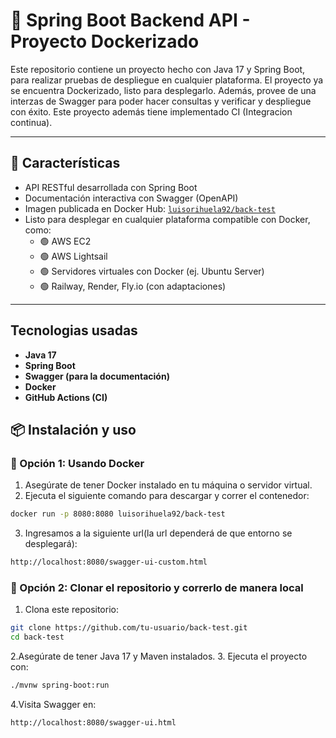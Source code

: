 # 🐳 Spring Boot Backend API - Proyecto Dockerizado
Este repositorio contiene un proyecto hecho con Java 17 y Spring Boot, para realizar pruebas de despliegue en cualquier plataforma. El proyecto ya se encuentra Dockerizado, listo para desplegarlo.
Además, provee de una interzas de Swagger para poder hacer consultas y verificar y despliegue con éxito.
Este proyecto además tiene implementado CI (Integracion continua).

---

## 🚀 Características

- API RESTful desarrollada con Spring Boot
- Documentación interactiva con Swagger (OpenAPI)
- Imagen publicada en Docker Hub: [`luisorihuela92/back-test`](https://hub.docker.com/r/luisorihuela92/back-test)
- Listo para desplegar en cualquier plataforma compatible con Docker, como:
  - 🟢 AWS EC2
  - 🟢 AWS Lightsail
  - 🟢 Servidores virtuales con Docker (ej. Ubuntu Server)
  - 🟢 Railway, Render, Fly.io (con adaptaciones)

---

## Tecnologias usadas
- **Java 17**
- **Spring Boot**
- **Swagger (para la documentación)**
- **Docker**
- **GitHub Actions (CI)**

## 📦 Instalación y uso

### 🔹 Opción 1: Usando Docker

1. Asegúrate de tener Docker instalado en tu máquina o servidor virtual.
2. Ejecuta el siguiente comando para descargar y correr el contenedor:

```bash
docker run -p 8080:8080 luisorihuela92/back-test
```
3. Ingresamos a la siguiente url(la url dependerá de que entorno se desplegará):
   
```bash
http://localhost:8080/swagger-ui-custom.html
```

### 🔹 Opción 2: Clonar el repositorio y correrlo de manera local
1. Clona este repositorio:
   
```bash
git clone https://github.com/tu-usuario/back-test.git
cd back-test
```

2.Asegúrate de tener Java 17 y Maven instalados.
3. Ejecuta el proyecto con:

```bash
./mvnw spring-boot:run
```

4.Visita Swagger en:
```bash
http://localhost:8080/swagger-ui.html
```
